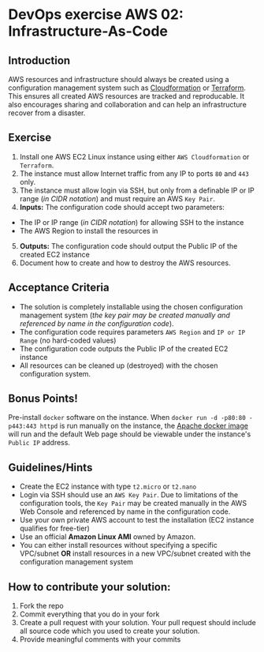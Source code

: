 # DevOps exercise AWS 02: Infrastructure-As-Code

## Introduction

AWS resources and infrastructure should always be created using a configuration management system such as [Cloudformation](https://aws.amazon.com/cloudformation/) or [Terraform](https://www.terraform.io/). This ensures all created AWS resources are tracked and reproducable.  It also encourages sharing and collaboration and can help an infrastructure recover from a disaster.

## Exercise

1. Install one AWS EC2 Linux instance using either `AWS Cloudformation` or `Terraform`.
2. The instance must allow Internet traffic from any IP to ports `80` and `443` only.
3. The instance must allow login via SSH, but only from a definable IP or IP range (*in CIDR notation*) and must require an AWS `Key Pair`.
4. **Inputs:** The configuration code should accept two parameters:
  * The IP or IP range (*in CIDR notation*) for allowing SSH to the instance
  * The AWS Region to install the resources in
5. **Outputs:** The configuration code should output the Public IP of the created EC2 instance
6. Document how to create and how to destroy the AWS resources.

## Acceptance Criteria

* The solution is completely installable using the chosen configuration management system 
(*the key pair may be created manually and referenced by name in the configuration code*).
* The configuration code requires parameters `AWS Region` and `IP or IP Range` (no hard-coded values)
* The configuration code outputs the Public IP of the created EC2 instance
* All resources can be cleaned up (destroyed) with the chosen configuration system.

## Bonus Points!

Pre-install `docker` software on the instance. When `docker run -d -p80:80 -p443:443 httpd` is run manually on the instance, the [Apache docker image](https://hub.docker.com/_/httpd/) will run and the default Web page should be viewable under the instance's `Public IP` address.

## Guidelines/Hints

* Create the EC2 instance with type `t2.micro` or `t2.nano`
* Login via SSH should use an `AWS Key Pair`. Due to limitations of the configuration tools, the `Key Pair` may be created manually in the AWS Web Console and referenced by name in the configuration code.
* Use your own private AWS account to test the installation (EC2 instance qualifies for free-tier)
* Use an official **Amazon Linux AMI** owned by Amazon.
* You can either install resources without specifying a specific VPC/subnet **OR** install resources in a new VPC/subnet created with the configuration management system

## How to contribute your solution:

1. Fork the repo
2. Commit everything that you do in your fork
3. Create a pull request with your solution. Your pull request should include all source code which you used to create your solution.
4. Provide meaningful comments with your commits